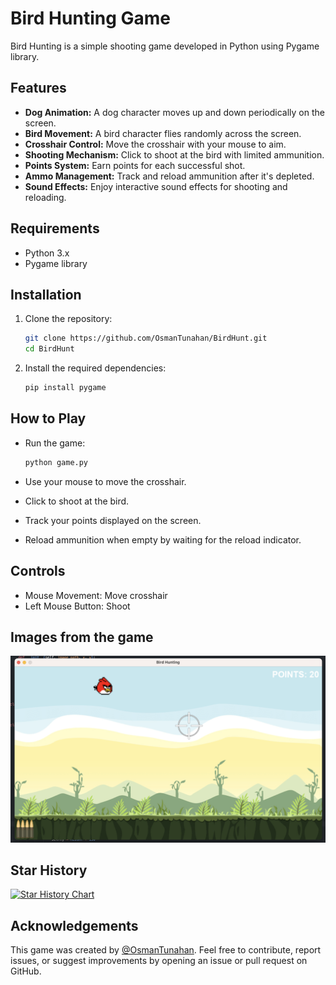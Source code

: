 # Bird Hunting Game

Bird Hunting is a simple shooting game developed in Python using Pygame library.

## Features

- **Dog Animation:** A dog character moves up and down periodically on the screen.
- **Bird Movement:** A bird character flies randomly across the screen.
- **Crosshair Control:** Move the crosshair with your mouse to aim.
- **Shooting Mechanism:** Click to shoot at the bird with limited ammunition.
- **Points System:** Earn points for each successful shot.
- **Ammo Management:** Track and reload ammunition after it's depleted.
- **Sound Effects:** Enjoy interactive sound effects for shooting and reloading.

## Requirements

- Python 3.x
- Pygame library

## Installation

1. Clone the repository:

   ```bash
   git clone https://github.com/OsmanTunahan/BirdHunt.git
   cd BirdHunt
   ```

2. Install the required dependencies:

   ```bash
   pip install pygame
   ```

## How to Play

- Run the game:

  ```bash
  python game.py
  ```

- Use your mouse to move the crosshair.
- Click to shoot at the bird.
- Track your points displayed on the screen.
- Reload ammunition when empty by waiting for the reload indicator.

## Controls

- Mouse Movement: Move crosshair
- Left Mouse Button: Shoot

## Images from the game
![Demo Image](docs/demo.png)

## Star History

[![Star History Chart](https://api.star-history.com/svg?repos=OsmanTunahan/BirdHunt&type=Date)](https://star-history.com/#OsmanTunahan/BirdHunt&Date)

## Acknowledgements

This game was created by [@OsmanTunahan](https://github.com/OsmanTunahan). Feel free to contribute, report issues, or suggest improvements by opening an issue or pull request on GitHub.